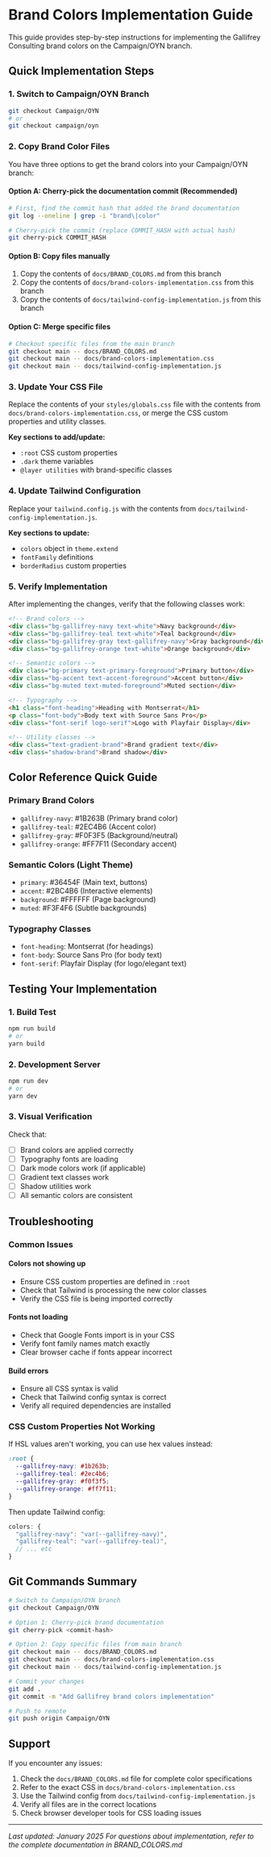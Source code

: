 # Brand Colors Implementation Guide

This guide provides step-by-step instructions for implementing the Gallifrey Consulting brand colors on the Campaign/OYN branch.

## Quick Implementation Steps

### 1. Switch to Campaign/OYN Branch

```bash
git checkout Campaign/OYN
# or
git checkout campaign/oyn
```

### 2. Copy Brand Color Files

You have three options to get the brand colors into your Campaign/OYN branch:

#### Option A: Cherry-pick the documentation commit (Recommended)

```bash
# First, find the commit hash that added the brand documentation
git log --oneline | grep -i "brand\|color"

# Cherry-pick the commit (replace COMMIT_HASH with actual hash)
git cherry-pick COMMIT_HASH
```

#### Option B: Copy files manually

1. Copy the contents of `docs/BRAND_COLORS.md` from this branch
2. Copy the contents of `docs/brand-colors-implementation.css` from this branch
3. Copy the contents of `docs/tailwind-config-implementation.js` from this branch

#### Option C: Merge specific files

```bash
# Checkout specific files from the main branch
git checkout main -- docs/BRAND_COLORS.md
git checkout main -- docs/brand-colors-implementation.css
git checkout main -- docs/tailwind-config-implementation.js
```

### 3. Update Your CSS File

Replace the contents of your `styles/globals.css` file with the contents from `docs/brand-colors-implementation.css`, or merge the CSS custom properties and utility classes.

**Key sections to add/update:**

- `:root` CSS custom properties
- `.dark` theme variables
- `@layer utilities` with brand-specific classes

### 4. Update Tailwind Configuration

Replace your `tailwind.config.js` with the contents from `docs/tailwind-config-implementation.js`.

**Key sections to update:**

- `colors` object in `theme.extend`
- `fontFamily` definitions
- `borderRadius` custom properties

### 5. Verify Implementation

After implementing the changes, verify that the following classes work:

```html
<!-- Brand colors -->
<div class="bg-gallifrey-navy text-white">Navy background</div>
<div class="bg-gallifrey-teal text-white">Teal background</div>
<div class="bg-gallifrey-gray text-gallifrey-navy">Gray background</div>
<div class="bg-gallifrey-orange text-white">Orange background</div>

<!-- Semantic colors -->
<div class="bg-primary text-primary-foreground">Primary button</div>
<div class="bg-accent text-accent-foreground">Accent button</div>
<div class="bg-muted text-muted-foreground">Muted section</div>

<!-- Typography -->
<h1 class="font-heading">Heading with Montserrat</h1>
<p class="font-body">Body text with Source Sans Pro</p>
<div class="font-serif logo-serif">Logo with Playfair Display</div>

<!-- Utility classes -->
<div class="text-gradient-brand">Brand gradient text</div>
<div class="shadow-brand">Brand shadow</div>
```

## Color Reference Quick Guide

### Primary Brand Colors

- `gallifrey-navy`: #1B263B (Primary brand color)
- `gallifrey-teal`: #2EC4B6 (Accent color)
- `gallifrey-gray`: #F0F3F5 (Background/neutral)
- `gallifrey-orange`: #FF7F11 (Secondary accent)

### Semantic Colors (Light Theme)

- `primary`: #36454F (Main text, buttons)
- `accent`: #2BC4B6 (Interactive elements)
- `background`: #FFFFFF (Page background)
- `muted`: #F3F4F6 (Subtle backgrounds)

### Typography Classes

- `font-heading`: Montserrat (for headings)
- `font-body`: Source Sans Pro (for body text)
- `font-serif`: Playfair Display (for logo/elegant text)

## Testing Your Implementation

### 1. Build Test

```bash
npm run build
# or
yarn build
```

### 2. Development Server

```bash
npm run dev
# or
yarn dev
```

### 3. Visual Verification

Check that:

- [ ] Brand colors are applied correctly
- [ ] Typography fonts are loading
- [ ] Dark mode colors work (if applicable)
- [ ] Gradient text classes work
- [ ] Shadow utilities work
- [ ] All semantic colors are consistent

## Troubleshooting

### Common Issues

#### Colors not showing up

- Ensure CSS custom properties are defined in `:root`
- Check that Tailwind is processing the new color classes
- Verify the CSS file is being imported correctly

#### Fonts not loading

- Check that Google Fonts import is in your CSS
- Verify font family names match exactly
- Clear browser cache if fonts appear incorrect

#### Build errors

- Ensure all CSS syntax is valid
- Check that Tailwind config syntax is correct
- Verify all required dependencies are installed

### CSS Custom Properties Not Working

If HSL values aren't working, you can use hex values instead:

```css
:root {
  --gallifrey-navy: #1b263b;
  --gallifrey-teal: #2ec4b6;
  --gallifrey-gray: #f0f3f5;
  --gallifrey-orange: #ff7f11;
}
```

Then update Tailwind config:

```javascript
colors: {
  "gallifrey-navy": "var(--gallifrey-navy)",
  "gallifrey-teal": "var(--gallifrey-teal)",
  // ... etc
}
```

## Git Commands Summary

```bash
# Switch to Campaign/OYN branch
git checkout Campaign/OYN

# Option 1: Cherry-pick brand documentation
git cherry-pick <commit-hash>

# Option 2: Copy specific files from main branch
git checkout main -- docs/BRAND_COLORS.md
git checkout main -- docs/brand-colors-implementation.css
git checkout main -- docs/tailwind-config-implementation.js

# Commit your changes
git add .
git commit -m "Add Gallifrey brand colors implementation"

# Push to remote
git push origin Campaign/OYN
```

## Support

If you encounter any issues:

1. Check the `docs/BRAND_COLORS.md` file for complete color specifications
2. Refer to the exact CSS in `docs/brand-colors-implementation.css`
3. Use the Tailwind config from `docs/tailwind-config-implementation.js`
4. Verify all files are in the correct locations
5. Check browser developer tools for CSS loading issues

---

_Last updated: January 2025_
_For questions about implementation, refer to the complete documentation in BRAND_COLORS.md_

